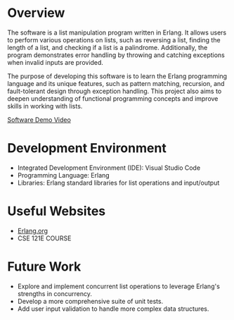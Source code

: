 # Overview

The software is a list manipulation program written in Erlang. It allows users to perform various operations on lists, such as reversing a list, finding the length of a list, and checking if a list is a palindrome. Additionally, the program demonstrates error handling by throwing and catching exceptions when invalid inputs are provided.

The purpose of developing this software is to learn the Erlang programming language and its unique features, such as pattern matching, recursion, and fault-tolerant design through exception handling. This project also aims to deepen understanding of functional programming concepts and improve skills in working with lists.


[Software Demo Video](https://youtu.be/E5G9EASXyZU)

# Development Environment

- Integrated Development Environment (IDE): Visual Studio Code
- Programming Language: Erlang
- Libraries: Erlang standard libraries for list operations and input/output

# Useful Websites

* [Erlang.org](https://erlang.org/course/course.html)
* CSE 121E COURSE

# Future Work

* Explore and implement concurrent list operations to leverage Erlang's strengths in concurrency.
* Develop a more comprehensive suite of unit tests.
* Add user input validation to handle more complex data structures.